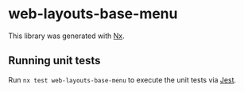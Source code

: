 # web-layouts-base-menu

This library was generated with [Nx](https://nx.dev).

## Running unit tests

Run `nx test web-layouts-base-menu` to execute the unit tests via [Jest](https://jestjs.io).
